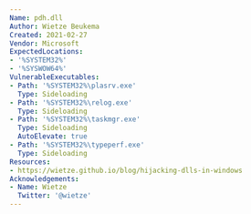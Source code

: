 ```yaml
---
Name: pdh.dll
Author: Wietze Beukema
Created: 2021-02-27
Vendor: Microsoft
ExpectedLocations:
- '%SYSTEM32%'
- '%SYSWOW64%'
VulnerableExecutables:
- Path: '%SYSTEM32%\plasrv.exe'
  Type: Sideloading
- Path: '%SYSTEM32%\relog.exe'
  Type: Sideloading
- Path: '%SYSTEM32%\taskmgr.exe'
  Type: Sideloading
  AutoElevate: true
- Path: '%SYSTEM32%\typeperf.exe'
  Type: Sideloading
Resources:
- https://wietze.github.io/blog/hijacking-dlls-in-windows
Acknowledgements:
- Name: Wietze
  Twitter: '@wietze'
---
```


